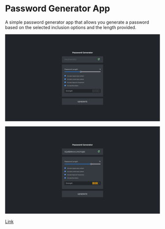 # Password Generator App

A simple password generator app that allows you generate a password based on the selected inclusion options and the length provided.

![](./src/assets/image1.png)

![](./src/assets/image2.png)

[Link](https://password-generator-ochre-sigma.vercel.app/)